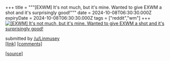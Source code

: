 +++
title = """[EXWM] It's not much, but it's mine. Wanted to give EXWM a shot and it's surprisingly good!"""
date = 2024-10-08T06:30:30.000Z
expiryDate = 2024-10-08T06:30:30.000Z
tags = ["reddit","wm"]
+++
[![[EXWM] It's not much, but it's mine. Wanted to give EXWM a shot and it's surprisingly good!](https://preview.redd.it/5yh3l7178htd1.png?width=640&crop=smart&auto=webp&s=62c3a6c5c8e0699906e94a4179dddac2d9913ec3 "[EXWM] It's not much, but it's mine. Wanted to give EXWM a shot and it's surprisingly good!")](https://www.reddit.com/r/unixporn/comments/1fytf5n/exwm_its_not_much_but_its_mine_wanted_to_give/)

submitted by [/u/Linmusey](https://www.reddit.com/user/Linmusey)  
[\[link\]](https://i.redd.it/5yh3l7178htd1.png) [\[comments\]](https://www.reddit.com/r/unixporn/comments/1fytf5n/exwm_its_not_much_but_its_mine_wanted_to_give/)

[[source]](https://www.reddit.com/r/unixporn/comments/1fytf5n/exwm_its_not_much_but_its_mine_wanted_to_give/)

